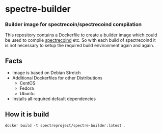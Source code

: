 # spectre-builder
### Builder image for spectrecoin/spectrecoind compilation

This repository contains a Dockerfile to create a builder image which could 
be used to compile [spectrecoind](https://github.com/spectrecoin/spectre) etc. 
So with each build of spectrecoind it is not necessary to setup the required 
build environment again and again.

## Facts
* Image is based on Debian Stretch
* Additional Dockerfiles for other Distributions
  * CentOS
  * Fedora
  * Ubuntu
* Installs all required default dependencies

## How it is build
```
docker build -t spectreproject/spectre-builder:latest .
```
